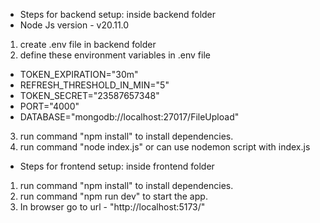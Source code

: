 - Steps for backend setup: inside backend folder
- Node Js version - v20.11.0

1. create .env file in backend folder 
2. define these environment variables in .env file

- TOKEN_EXPIRATION="30m"
- REFRESH_THRESHOLD_IN_MIN="5"
- TOKEN_SECRET="23587657348"
- PORT="4000"
- DATABASE="mongodb://localhost:27017/FileUpload"

3. run command "npm install" to install dependencies.
4. run command "node index.js" or can use nodemon script with index.js

- Steps for frontend setup: inside frontend folder

1. run command "npm install" to install dependencies.
2. run command "npm run dev" to start the app.
3. In browser go to url - "http://localhost:5173/"